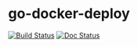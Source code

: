 # go-docker-deploy

[![Build Status](https://travis-ci.org/ViBiOh/docker-deploy.svg?branch=master)](https://travis-ci.org/ViBiOh/docker-deploy)
[![Doc Status](https://doc.esdoc.org/github.com/ViBiOh/docker-deploy/badge.svg)](https://doc.esdoc.org/github.com/ViBiOh/docker-deploy)

